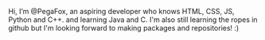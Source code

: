 Hi, I’m @PegaFox, an aspiring developer who knows HTML, CSS, JS, Python and C++. and learning Java and C.
I'm also still learning the ropes in github but I'm looking forward to making packages and repositories! :)

